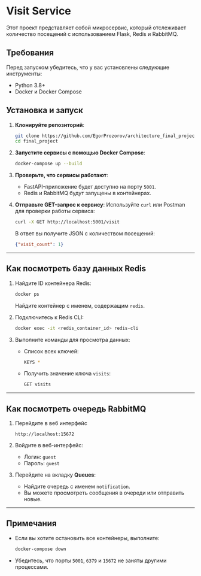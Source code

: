 # Visit Service

Этот проект представляет собой микросервис, который отслеживает количество посещений с использованием Flask, Redis и RabbitMQ.

## Требования

Перед запуском убедитесь, что у вас установлены следующие инструменты:
- Python 3.8+
- Docker и Docker Compose

## Установка и запуск

1. **Клонируйте репозиторий**:
   ```bash
   git clone https://github.com/EgorProzorov/architecture_final_project
   cd final_project
   ```

2. **Запустите сервисы с помощью Docker Compose**:
   ```bash
   docker-compose up --build
   ```

3. **Проверьте, что сервисы работают**:
   - FastAPI-приложение будет доступно на порту `5001`.
   - Redis и RabbitMQ будут запущены в контейнерах.

4. **Отправьте GET-запрос к сервису**:
   Используйте `curl` или Postman для проверки работы сервиса:
   ```bash
   curl -X GET http://localhost:5001/visit
   ```

   В ответ вы получите JSON с количеством посещений:
   ```json
   {"visit_count": 1}
   ```

---

## Как посмотреть базу данных Redis

1. Найдите ID контейнера Redis:
   ```bash
   docker ps
   ```
   Найдите контейнер с именем, содержащим `redis`.

2. Подключитесь к Redis CLI:
   ```bash
   docker exec -it <redis_container_id> redis-cli
   ```

3. Выполните команды для просмотра данных:
   - Список всех ключей:
     ```bash
     KEYS *
     ```
   - Получить значение ключа `visits`:
     ```bash
     GET visits
     ```

---

## Как посмотреть очередь RabbitMQ

1. Перейдите в веб интерфейс
   ```
   http://localhost:15672
    ```

2. Войдите в веб-интерфейс:
   - Логин: `guest`
   - Пароль: `guest`

3. Перейдите на вкладку **Queues**:
   - Найдите очередь с именем `notification`.
   - Вы можете просмотреть сообщения в очереди или отправить новые.

---

## Примечания

- Если вы хотите остановить все контейнеры, выполните:
  ```bash
  docker-compose down
  ```
- Убедитесь, что порты `5001`, `6379` и `15672` не заняты другими процессами.